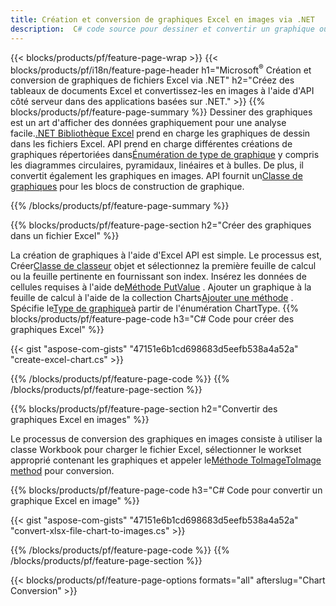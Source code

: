 ```yaml
---
title: Création et conversion de graphiques Excel en images via .NET
description:  C# code source pour dessiner et convertir un graphique ou un diagramme dans Microsoft Excel à l'aide de la bibliothèque .NET.
---
```

{{< blocks/products/pf/feature-page-wrap >}}
{{< blocks/products/pf/i18n/feature-page-header h1="Microsoft<sup>&reg;</sup> Création et conversion de graphiques de fichiers Excel via .NET" h2="Créez des tableaux de documents Excel et convertissez-les en images à l\'aide d\'API côté serveur dans des applications basées sur .NET." >}}
{{% blocks/products/pf/feature-page-summary %}}
 Dessiner des graphiques est un art d'afficher des données graphiquement pour une analyse facile.[.NET Bibliothèque Excel](/cells/fr/net/) prend en charge les graphiques de dessin dans les fichiers Excel. API prend en charge différentes créations de graphiques répertoriées dans[Énumération de type de graphique](https://reference.aspose.com/cells/net/aspose.cells.charts/charttype) y compris les diagrammes circulaires, pyramidaux, linéaires et à bulles. De plus, il convertit également les graphiques en images. API fournit un[Classe de graphiques](https://reference.aspose.com/cells/net/aspose.cells.charts) pour les blocs de construction de graphique.

{{% /blocks/products/pf/feature-page-summary %}}

{{% blocks/products/pf/feature-page-section h2="Créer des graphiques dans un fichier Excel" %}}

 La création de graphiques à l'aide d'Excel API est simple. Le processus est, Créer[Classe de classeur](https://reference.aspose.com/cells/net/aspose.cells/workbook) objet et sélectionnez la première feuille de calcul ou la feuille pertinente en fournissant son index. Insérez les données de cellules requises à l'aide de[Méthode PutValue](https://reference.aspose.com/cells/net/aspose.cells/cell/methods/putvalue/index) . Ajouter un graphique à la feuille de calcul à l'aide de la collection Charts[Ajouter une méthode](https://reference.aspose.com/cells/net/aspose.cells.charts/chartcollection/methods/add) . Spécifie le[Type de graphique](https://reference.aspose.com/cells/net/aspose.cells.charts/charttype)à partir de l'énumération ChartType.
{{% blocks/products/pf/feature-page-code h3="C# Code pour créer des graphiques Excel" %}}

{{< gist "aspose-com-gists" "47151e6b1cd698683d5eefb538a4a52a" "create-excel-chart.cs" >}}

{{% /blocks/products/pf/feature-page-code %}}
{{% /blocks/products/pf/feature-page-section %}}


{{% blocks/products/pf/feature-page-section h2="Convertir des graphiques Excel en images" %}}

 Le processus de conversion des graphiques en images consiste à utiliser la classe Workbook pour charger le fichier Excel, sélectionner le workset approprié contenant les graphiques et appeler le[Méthode ToImageToImage method](https://reference.aspose.com/cells/net/aspose.cells.charts.chart/toimage/methods/7) pour conversion.

{{% blocks/products/pf/feature-page-code h3="C# Code pour convertir un graphique Excel en image" %}}

{{< gist "aspose-com-gists" "47151e6b1cd698683d5eefb538a4a52a" "convert-xlsx-file-chart-to-images.cs" >}}

{{% /blocks/products/pf/feature-page-code %}}
{{% /blocks/products/pf/feature-page-section %}}

{{< blocks/products/pf/feature-page-options formats="all" afterslug="Chart Conversion" >}}

